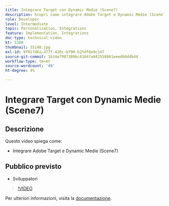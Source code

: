 ```yaml
---
title: Integrare Target con Dynamic Medie (Scene7)
description: Scopri come integrare Adobe Target e Dynamic Medie (Scene7).
role: Developer
level: Intermediate
topic: Personalization, Integrations
feature: Implementation, Integrations
doc-type: technical video
kt: 5388
thumbnail: 35148.jpg
exl-id: 9f017d6a-477f-420c-bf90-b25df0a9c147
source-git-commit: 1b14e7987309bc4104fa842558861eeedb0ddb44
workflow-type: tm+mt
source-wordcount: '49'
ht-degree: 4%

---
```


# Integrare Target con Dynamic Medie (Scene7)

## Descrizione

Questo video spiega come:

* Integrare Adobe Target e Dynamic Medie (Scene7)

## Pubblico previsto

* Sviluppatori

>[!VIDEO](https://video.tv.adobe.com/v/35148/?quality=12)

Per ulteriori informazioni, visita la [documentazione](https://experienceleague.adobe.com/docs/target/using/administer/scene7-settings.html?lang=en).
